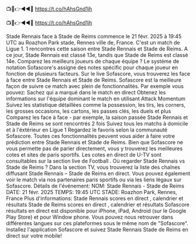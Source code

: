 📺📱👉◄◄🔴 https://t.co/hAhsGnd1jh

📺📱👉◄◄🔴 https://t.co/hAhsGnd1jh


Stade Rennais face à Stade de Reims commence le 21 févr. 2025 à 19:45 UTC au Roazhon Park stade, Rennes ville de, France. C'est un match de Ligue 1.
1 rencontres cette saison entre Stade Rennais et Stade de Reims. A ce jour, Stade Rennais est classé 13e, tandis que Stade de Reims est classé 14e. Comparez les meilleurs joueurs de chaque équipe ? Le systéme de notation Sofascore's assigne des notes spécific pour chaque joueur en fonction de plusieurs facteurs.
Sur le live Sofascore, vous trouverez les face à face entre Stade Rennais et Stade de Reims. Sofascore est la meilleure façon de suivre ce match avec plein de fonctionnalités. Par exemple vous pouvez:
Sachez qui a marqué dans le match en direct
Obtenez les informations sur l'équipe dominant le match en utilisant Attack Momentum
Suivez les statistique détaillées comme la possession, les tirs, les corners, les grosses occasions, les cartons, les passes clés, les duels et plus
Comparez les face à face - par exemple, la saison passée Stade Rennais et Stade de Reims se sont rencontrés 2 fois
Suivez tous les matchs à domicile et à l'éxtérieur en Ligue 1
Regardez le favoris selon la communauté Sofascore.
Toutes ces fonctionnalités peuvent vous aider à faire votre prédiction entre Stade Rennais et Stade de Reims. Bien que Sofascore ne vous permette pas de parier directement, vous y trouverez les meilleures cotes et sites de paris sportifs. Les cotes en direct de U-TV sont consultables sur la section live de Football .
Où regarder Stade Rennais vs Stade de Reims ? Dans la section TV, vous trouverez la liste des chaînes diffusant Stade Rennais – Stade de Reims en direct. Vous pouvez également voir le match via nos partenaires paris sportifs ou via les liens légaux sur Sofascore.
Détails de l'événement:
NOM: Stade Rennais - Stade de Reims
DATE: 21 févr. 2025
TEMPS: 19:45 UTC
STADE: Roazhon Park, Rennes, France
Plus d'informations:
Stade Rennais scores en direct , calendrier et résultats
Stade de Reims scores en direct , calendrier et résultats
Sofascore résultats en direct est disponible pour iPhone, iPad, Android (sur le Google Play Store) et pour Window phone. Vous pouvez nous retrouver dans différentes langues sur ces plateformes sous le même nom de "Sofascore". Installez l'application Sofascore et suivez Stade Rennais Stade de Reims en direct sur votre mobile!
